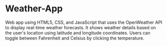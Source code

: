 # Weather-App
Web app using HTML5, CSS, and JavaScript that uses the OpenWeather API to display real-time weather forecasts. It shows weather details based on the user's location using latitude and longitude coordinates. Users can toggle between Fahrenheit and Celsius by clicking the temperature. 
